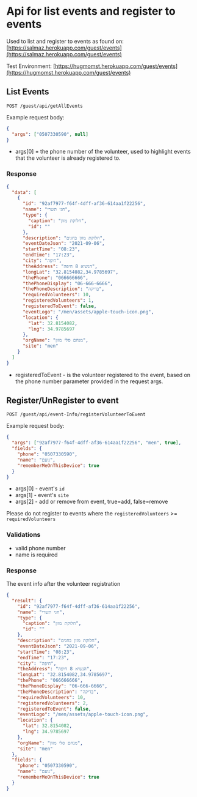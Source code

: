 # Api for list events and register to events

Used to list and register to events as found on: [https://salmaz.herokuapp.com/guest/events](https://salmaz.herokuapp.com/guest/events)

Test Environment: [https://hugmomst.herokuapp.com/guest/events](https://hugmomst.herokuapp.com/guest/events)

## List Events

`POST /guest/api/getAllEvents`

Example request body:

```json
{
  "args": ["0507330590", null]
}
```

- args[0] = the phone number of the volunteer, used to highlight events that the volunteer is already registered to.

### Response

```json
{
  "data": [
    {
      "id": "92af7977-f64f-4dff-af36-614aa1f22256",
      "name": "חגי תשרי",
      "type": {
        "caption": "חלוקת מזון",
        "id": ""
      },
      "description": "חלוקת מזון בחגים",
      "eventDateJson": "2021-09-06",
      "startTime": "08:23",
      "endTime": "17:23",
      "city": "חיפה",
      "theAddress": "הנשיא 8 חיפה",
      "longLat": "32.8154082,34.9785697",
      "thePhone": "066666666",
      "thePhoneDisplay": "06-666-6666",
      "thePhoneDescription": "בדיקה",
      "requiredVolunteers": 10,
      "registeredVolunteers": 1,
      "registeredToEvent": false,
      "eventLogo": "/men/assets/apple-touch-icon.png",
      "location": {
        "lat": 32.8154082,
        "lng": 34.9785697
      },
      "orgName": "מנחם סלי מזון",
      "site": "men"
    }
  ]
}
```

- registeredToEvent - is the volunteer registered to the event, based on the phone number parameter provided in the request args.

## Register/UnRegister to event

`POST /guest/api/event-Info/registerVolunteerToEvent`

Example request body:

```json
{
  "args": ["92af7977-f64f-4dff-af36-614aa1f22256", "men", true],
  "fields": {
    "phone": "0507330590",
    "name": "נועם",
    "rememberMeOnThisDevice": true
  }
}
```

- args[0] - event's `id`
- args[1] - event's `site`
- args[2] - add or remove from event, true=add, false=remove

Please do not register to events where the `registeredVolunteers` >= `requiredVolunteers`

### Validations

- valid phone number
- name is required

### Response

The event info after the volunteer registration

```json
{
  "result": {
    "id": "92af7977-f64f-4dff-af36-614aa1f22256",
    "name": "חגי תשרי",
    "type": {
      "caption": "חלוקת מזון",
      "id": ""
    },
    "description": "חלוקת מזון בחגים",
    "eventDateJson": "2021-09-06",
    "startTime": "08:23",
    "endTime": "17:23",
    "city": "חיפה",
    "theAddress": "הנשיא 8 חיפה",
    "longLat": "32.8154082,34.9785697",
    "thePhone": "066666666",
    "thePhoneDisplay": "06-666-6666",
    "thePhoneDescription": "בדיקה",
    "requiredVolunteers": 10,
    "registeredVolunteers": 2,
    "registeredToEvent": false,
    "eventLogo": "/men/assets/apple-touch-icon.png",
    "location": {
      "lat": 32.8154082,
      "lng": 34.9785697
    },
    "orgName": "מנחם סלי מזון",
    "site": "men"
  },
  "fields": {
    "phone": "0507330590",
    "name": "נועם",
    "rememberMeOnThisDevice": true
  }
}
```
